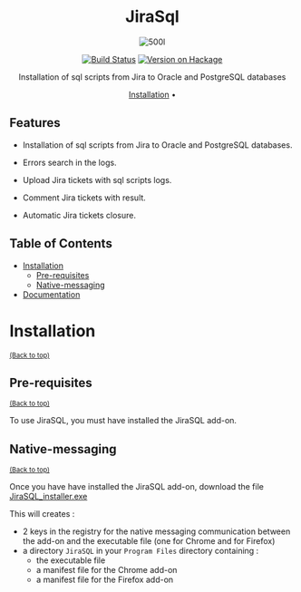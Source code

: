 <div align="center">

# JiraSql

![500l](https://github.com/user-attachments/assets/cc6cdbfe-0d3d-4be8-a77a-09a20b32fbf3)

[![Build Status](https://api.travis-ci.com/ivanperez-keera/Yampa.svg?branch=master)](https://app.travis-ci.com/github/ivanperez-keera/Yampa)
[![Version on Hackage](https://img.shields.io/hackage/v/Yampa.svg)](https://hackage.haskell.org/package/Yampa)

Installation of sql scripts from Jira to Oracle and PostgreSQL databases

[Installation](#installation) •

</div>

## Features

- Installation of sql scripts from Jira to Oracle and PostgreSQL databases.

- Errors search in the logs.

- Upload Jira tickets with sql scripts logs.

- Comment Jira tickets with result.

- Automatic Jira tickets closure.

## Table of Contents

- [Installation](#installation)
  - [Pre-requisites](#pre-requisites)
  - [Native-messaging](#native-messaging)
- [Documentation](#documentation)

# Installation
<sup>[(Back to top)](#table-of-contents)</sup>

## Pre-requisites
<sup>[(Back to top)](#table-of-contents)</sup>

To use JiraSQL, you must have installed the JiraSQL add-on.

## Native-messaging
<sup>[(Back to top)](#table-of-contents)</sup>

Once you have have installed the JiraSQL add-on, download the file [JiraSQL_installer.exe](https://github.com/JiraSQL/JiraSQL/blob/main/JiraSQL_installer.exe)

This will creates :
* 2 keys in the registry for the native messaging communication between the add-on and the executable file (one for Chrome and for Firefox)
* a directory `JiraSQL` in your `Program Files` directory containing :
  * the executable file
  * a manifest file for the Chrome add-on
  * a manifest file for the Firefox add-on
